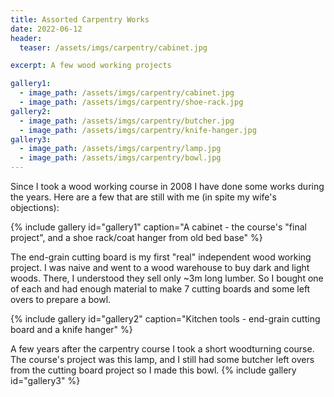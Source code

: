 ```yaml
---
title: Assorted Carpentry Works
date: 2022-06-12
header:
  teaser: /assets/imgs/carpentry/cabinet.jpg

excerpt: A few wood working projects

gallery1:
  - image_path: /assets/imgs/carpentry/cabinet.jpg
  - image_path: /assets/imgs/carpentry/shoe-rack.jpg
gallery2:
  - image_path: /assets/imgs/carpentry/butcher.jpg
  - image_path: /assets/imgs/carpentry/knife-hanger.jpg
gallery3:
  - image_path: /assets/imgs/carpentry/lamp.jpg
  - image_path: /assets/imgs/carpentry/bowl.jpg
---
```


Since I took a wood working course in 2008 I have done some works during the years. Here are a few that are still with me (in spite my wife's objections):

{% include gallery id="gallery1" caption="A cabinet - the course's \"final project\", and a shoe rack/coat hanger from old bed base" %}

The end-grain cutting board is my first "real" independent wood working project. I was naive and went to a wood warehouse to buy dark and light woods. There, I understood they sell only ~3m long lumber. So I bought one of each and had enough material to make 7 cutting boards and some left overs to prepare a bowl.

{% include gallery id="gallery2" caption="Kitchen tools - end-grain cutting board and a knife hanger" %}

A few years after the carpentry course I took a short woodturning course. The course's project was this lamp, and I still had some butcher left overs from the cutting board project so I made this bowl.
{% include gallery id="gallery3" %}

